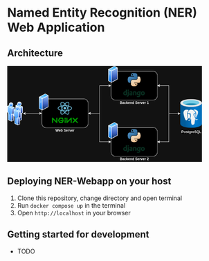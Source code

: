 # Named Entity Recognition (NER) Web Application

## Architecture
<p align="left">
  <img src="./docs/ner-webapp.drawio.png" width="450" title="Architecture">
</p>

## Deploying NER-Webapp on your host
1. Clone this repository, change directory and open terminal
2. Run `docker compose up` in the terminal
3. Open `http://localhost` in your browser

## Getting started for development
- TODO
